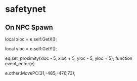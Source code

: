 # safetynet
## On NPC Spawn

local xloc = e.self:GetX();

local yloc = e.self:GetY();

eq.set_proximity(xloc - 5, xloc + 5, yloc - 5, yloc + 5);
function event_enter(e)

e.other:MovePC(31,-485,-476,73); 




